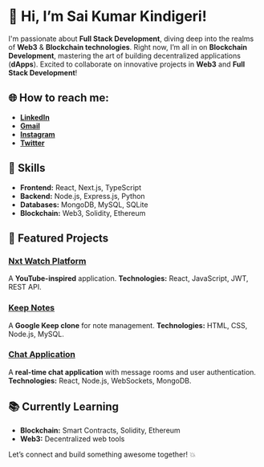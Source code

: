 # 👋 Hi, I’m **Sai Kumar Kindigeri**!

I'm passionate about **Full Stack Development**, diving deep into the realms of **Web3** & **Blockchain technologies**. Right now, I’m all in on **Blockchain Development**, mastering the art of building decentralized applications (**dApps**). Excited to collaborate on innovative projects in **Web3** and **Full Stack Development**!

## 🌐 **How to reach me:**
- [**LinkedIn**](https://www.linkedin.com/in/saikumarkindigeri)
- [**Gmail**](mailto:saikumardev018@gmail.com)
- [**Instagram**](https://www.instagram.com/saixdev/)
- [**Twitter**](https://x.com/Devaa_Sai)

## 💼 **Skills**
- **Frontend:** React, Next.js, TypeScript
- **Backend:** Node.js, Express.js, Python
- **Databases:** MongoDB, MySQL, SQLite
- **Blockchain:** Web3, Solidity, Ethereum

## 🚀 **Featured Projects**
### [**Nxt Watch Platform**](https://saikwatch.ccbp.tech)
A **YouTube-inspired** application.
**Technologies:** React, JavaScript, JWT, REST API.

### [**Keep Notes**](https://keep-backend-smoky.vercel.app/)
A **Google Keep clone** for note management.
**Technologies:** HTML, CSS, Node.js, MySQL.

### [**Chat Application**](https://wsocket.vercel.app/)
A **real-time chat application** with message rooms and user authentication.
**Technologies:** React, Node.js, WebSockets, MongoDB.

## 📚 **Currently Learning**
- **Blockchain:** Smart Contracts, Solidity, Ethereum
- **Web3:** Decentralized web tools

Let’s connect and build something awesome together! 💥



